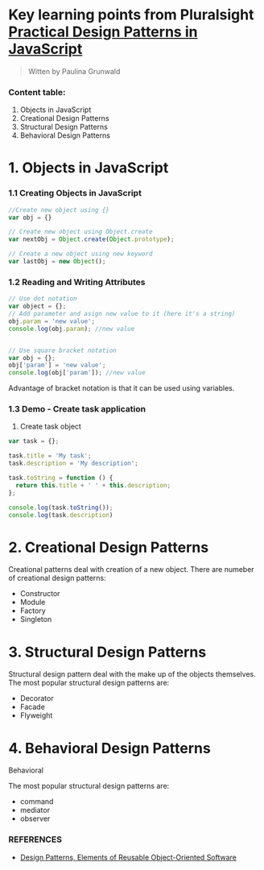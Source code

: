 # Key learning points from Pluralsight [Practical Design Patterns in JavaScript](https://app.pluralsight.com/library/courses/javascript-practical-design-patterns/table-of-contents)

>Witten by Paulina Grunwald


### Content table:

1. Objects in JavaScript
2. Creational Design Patterns
3. Structural Design Patterns
4. Behavioral Design Patterns

# 1. Objects in JavaScript

### 1.1 Creating Objects in JavaScript

```JavaScript
//Create new object using {}
var obj = {}

// Create new object using Object.create
var nextObj = Object.create(Object.prototype);

// Create a new object using new keyword
var lastObj = new Object();
```

### 1.2 Reading and Writing Attributes

```Javascript
// Use dot notation
var object = {};
// Add parameter and asign new value to it (here it's a string)
obj.param = 'new value';
console.log(obj.param); //new value


// Use square bracket notation
var obj = {};
obj['param'] = 'new value';
console.log(obj['param']); //new value
```

Advantage of bracket notation is that it can be used using variables.

### 1.3 Demo - Create task application

1. Create task object
``` JavaScript  
var task = {};

task.title = 'My task';
task.description = 'My description';

task.toString = function () {
  return this.title + ' ' + this.description;
};

console.log(task.toString());
console.log(task.description)
```

# 2. Creational Design Patterns
Creational patterns deal with creation of a new object. There are numeber of creational design patterns:
- Constructor
- Module
- Factory
- Singleton


# 3. Structural Design Patterns
Structural design pattern deal with the make up of the objects themselves.
The most popular structural design patterns are:
- Decorator
- Facade
- Flyweight

# 4. Behavioral Design Patterns
Behavioral

The most popular structural design patterns are:
- command
- mediator
- observer

### REFERENCES
- [Design Patterns, Elements of Reusable Object-Oriented Software](https://github.com/dieforfree/edsebooks/blob/master/ebooks/Design%20Patterns%2C%20Elements%20of%20Reusable%20Object-Oriented%20Software.pdf)
